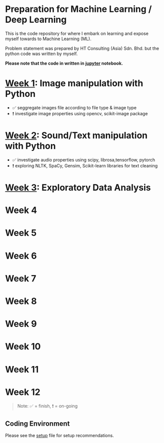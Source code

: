 # Preparation for Machine Learning / Deep Learning

This is the code repository for where I embark on learning and expose myself towards to Machine Learning (ML). 

Problem statement was prepared by HT Consulting (Asia) Sdn. Bhd. but the python code was written by myself.

**Please note that the code in written in [jupyter](https://jupyter.org/) notebook.**

# [Week 1](week01): Image manipulation with Python

- :white_check_mark: seggregate images file according to file type & image type
- :exclamation: investigate image properties using opencv, scikit-image package

# [Week 2](week02): Sound/Text manipulation with Python

- :white_check_mark: investigate audio properties using scipy, librosa,tensorflow, pytorch
- :exclamation: exploring NLTK, SpaCy, Gensim, Scikit-learn libraries for text cleaning

# [Week 3](week03): Exploratory Data Analysis

# Week 4

# Week 5

# Week 6

# Week 7

# Week 8

# Week 9

# Week 10

# Week 11

# Week 12

> Note:
>  :white_check_mark: = finish, 
>  :exclamation: = on-going

## Coding Environment
Please see the [setup](setup.md) file for setup recommendations.
